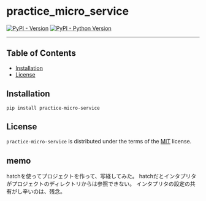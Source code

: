 # practice_micro_service

[![PyPI - Version](https://img.shields.io/pypi/v/practice-micro-service.svg)](https://pypi.org/project/practice-micro-service)
[![PyPI - Python Version](https://img.shields.io/pypi/pyversions/practice-micro-service.svg)](https://pypi.org/project/practice-micro-service)

-----

## Table of Contents

- [Installation](#installation)
- [License](#license)

## Installation

```console
pip install practice-micro-service
```

## License

`practice-micro-service` is distributed under the terms of the [MIT](https://spdx.org/licenses/MIT.html) license.

## memo

hatchを使ってプロジェクトを作って、写経してみた。
hatchだとインタプリタがプロジェクトのディレクトリからは参照できない。
インタプリタの設定の共有がし辛いのは、残念。
